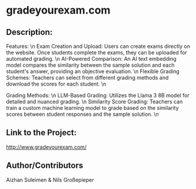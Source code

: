 # gradeyourexam.com

## Description:

Features: \n
Exam Creation and Upload: Users can create exams directly on the website. Once students complete the exams, they can be uploaded for automated grading. \n
AI-Powered Comparison: An AI text embedding model compares the similarity between the sample solution and each student's answer, providing an objective evaluation. \n
Flexible Grading Schemes: Teachers can select from different grading methods and download the scores for each student. \n

Grading Methods: \n
LLM-Based Grading: Utilizes the Llama 3 8B model for detailed and nuanced grading. \n
Similarity Score Grading: Teachers can train a custom machine learning model to grade based on the similarity scores between student responses and the sample solution. \n

## Link to the Project:

http://www.gradeyourexam.com/

## Author/Contributors

Aizhan Suleimen & Nils Großepieper
